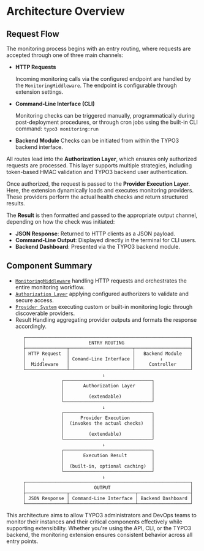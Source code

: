 # Architecture Overview


## Request Flow
The monitoring process begins with an entry routing, where requests are accepted
through one of three main channels:

- **HTTP Requests**

  Incoming monitoring calls via the configured endpoint are handled by the
  `MonitoringMiddleware`. The endpoint is configurable through extension
  settings.

- **Command-Line Interface (CLI)**

  Monitoring checks can be triggered manually, programmatically during
  post-deployment procedures, or through cron jobs using the built-in CLI
  command: `typo3 monitoring:run`

- **Backend Module**
  Checks can be initiated from within the TYPO3 backend interface.

All routes lead into the **Authorization Layer**, which ensures only authorized
requests are processed. This layer supports multiple strategies, including
token-based HMAC validation and TYPO3 backend user authentication.

Once authorized, the request is passed to the **Provider Execution Layer**.
Here, the extension dynamically loads and executes monitoring providers. These
providers perform the actual health checks and return structured results.

The **Result** is then formatted and passed to the appropriate output channel,
depending on how the check was initiated:

- **JSON Response**: Returned to HTTP clients as a JSON payload.
- **Command-Line Output**: Displayed directly in the terminal for CLI users.
- **Backend Dashboard**: Presented via the TYPO3 backend module.

## Component Summary

- [`MonitoringMiddleware`](middleware.md) handling HTTP requests and orchestrates the entire monitoring workflow.
- [`Authorization Layer`](authorization.md) applying configured authorizers to validate and secure access.
- [`Provider System`](providers.md) executing custom or built-in monitoring logic through discoverable providers.
- Result Handling aggregating provider outputs and formats the response accordingly.

```
      ┌────────────────────────────────────────────────────────────┐
      │                       ENTRY ROUTING                        │
      ├───────────────┬───────────────────────┬────────────────────┤
      │ HTTP Request  │                       │   Backend Module   │
      │      ↓        │ Comand-Line Interface │         ↓          │
      │  Middleware   │                       │     Controller     │
      └───────────────┴───────────────────────┴────────────────────┘
                                   ↓
                    ┌────────────────────────────────┐
                    │       Authorization Layer      │
                    │                                │
                    │         (extendable)           │
                    └────────────────────────────────┘
                                   ↓
                    ┌────────────────────────────────┐
                    │      Provider Execution        │
                    │  (invokes the actual checks)   │
                    │                                │
                    │         (extendable)           │
                    └────────────────────────────────┘
                                   ↓
                    ┌────────────────────────────────┐
                    │       Execution Result         │
                    │                                │
                    │  (built-in, optional caching)  │
                    └────────────────────────────────┘
                                   ↓
      ┌────────────────────────────────────────────────────────────┐
      │                         OUTPUT                             │
      ├───────────────┬────────────────────────┬───────────────────┤
      │ JSON Response │ Command-Line Interface │ Backend Dashboard │
      └───────────────┴────────────────────────┴───────────────────┘
```

This architecture aims to allow TYPO3 administrators and DevOps teams to monitor
their instances and their critical components effectively while supporting
extensibility. Whether you're using the API, CLI, or the TYPO3 backend,
the monitoring extension ensures consistent behavior across all entry points.
